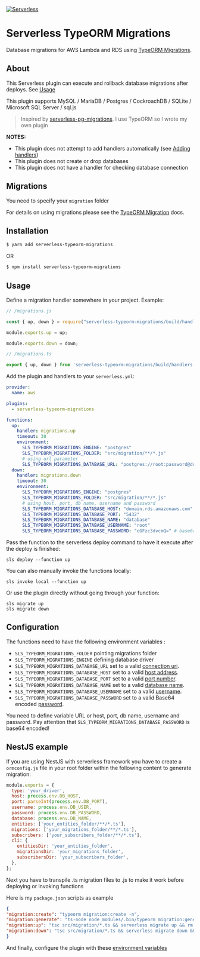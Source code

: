 [![Serverless](https://miro.medium.com/max/5274/1*CuALG7dV2rLky1sapJbnUQ.png)](http://serverless.com)
# Serverless TypeORM Migrations

Database migrations for AWS Lambda and RDS using [TypeORM Migrations](https://typeorm.io/#/migrations).

## About

This Serverless plugin can execute and rollback database migrations after deploys. See [Usage](#usage)

This plugin supports MySQL / MariaDB / Postgres / CockroachDB / SQLite / Microsoft SQL Server / sql.js

> Inspired by [serverless-pg-migrations](https://github.com/Nevon/serverless-pg-migrations). I use TypeORM so I wrote my own plugin

**NOTES:**

  * This plugin does not attempt to add handlers automatically (see [Adding handlers](#usage))
  * This plugin does not create or drop databases
  * This plugin does not have a handler for checking database connection

## Migrations

You need to specify your `migration` folder

For details on using migrations please see the [TypeORM Migration](https://typeorm.io/#/migrations) docs.

## Installation

```bash
$ yarn add serverless-typeorm-migrations
```
OR 
```bash
$ npm install serverless-typeorm-migrations
```

## Usage

Define a migration handler somewhere in your project. Example:

```js
// /migrations.js

const { up, down } = require("serverless-typeorm-migrations/build/handlers");

module.exports.up = up;

module.exports.down = down;
```

```ts
// /migrations.ts

export { up, down } from 'serverless-typeorm-migrations/build/handlers';

```

Add the plugin and handlers to your `serverless.yml`:

```yml
provider:
  name: aws

plugins:
  - serverless-typeorm-migrations

functions:
  up:
    handler: migrations.up
    timeout: 30
    environment:
      SLS_TYPEORM_MIGRATIONS_ENGINE: "postgres"
      SLS_TYPEORM_MIGRATIONS_FOLDER: "src/migration/**/*.js"
      # using url parameter
      SLS_TYPEORM_MIGRATIONS_DATABASE_URL: "postgres://root:password@domain.rds.amazonaws.com:5432/database"
  down:
    handler: migrations.down
    timeout: 30
    environment:
      SLS_TYPEORM_MIGRATIONS_ENGINE: "postgres"
      SLS_TYPEORM_MIGRATIONS_FOLDER: "src/migration/**/*.js"
      # using host, port, db name, username and password
      SLS_TYPEORM_MIGRATIONS_DATABASE_HOST: "domain.rds.amazonaws.com"
      SLS_TYPEORM_MIGRATIONS_DATABASE_PORT: "5432"
      SLS_TYPEORM_MIGRATIONS_DATABASE_NAME: "database"
      SLS_TYPEORM_MIGRATIONS_DATABASE_USERNAME: "root"
      SLS_TYPEORM_MIGRATIONS_DATABASE_PASSWORD: "cGFzc3dvcmQ=" # base64 of 'password'
```

Pass the function to the serverless deploy command to have it execute after the deploy is finished:

```
sls deploy --function up
```

You can also manually invoke the functions locally:

```
sls invoke local --function up
```

Or use the plugin directly without going through your function:

```
sls migrate up
sls migrate down
```

## Configuration

The functions need to have the following environment variables :
- `SLS_TYPEORM_MIGRATIONS_FOLDER` pointing migrations folder
- `SLS_TYPEORM_MIGRATIONS_ENGINE` defining database driver
- `SLS_TYPEORM_MIGRATIONS_DATABASE_URL` set to a valid [connection uri](https://typeorm.io/#/connection/creating-a-new-connection).
- `SLS_TYPEORM_MIGRATIONS_DATABASE_HOST` set to a valid [host address](https://typeorm.io/#/connection/creating-a-new-connection).
- `SLS_TYPEORM_MIGRATIONS_DATABASE_PORT` set to a valid [port number](https://typeorm.io/#/connection/creating-a-new-connection).
- `SLS_TYPEORM_MIGRATIONS_DATABASE_NAME` set to a valid [database name](https://typeorm.io/#/connection/creating-a-new-connection).
- `SLS_TYPEORM_MIGRATIONS_DATABASE_USERNAME` set to a valid [username](https://typeorm.io/#/connection/creating-a-new-connection).
- `SLS_TYPEORM_MIGRATIONS_DATABASE_PASSWORD` set to a valid Base64 encoded [password](https://typeorm.io/#/connection/creating-a-new-connection).

You need to define variable URL or host, port, db name, username and password.
Pay attention that `SLS_TYPEORM_MIGRATIONS_DATABASE_PASSWORD` is base64 encoded!

## NestJS example

If you are using NestJS with serverless framework you have to create a `ormconfig.js` file in your root folder within the following content to generate migration:

```js
module.exports = {
  type: 'your_driver',
  host: process.env.DB_HOST,
  port: parseInt(process.env.DB_PORT),
  username: process.env.DB_USER,
  password: process.env.DB_PASSWORD,
  database: process.env.DB_NAME,
  entities: ['your_entities_folder/**/*.ts'],
  migrations: ['your_migrations_folder/**/*.ts'],
  subscribers: ['your_subscribers_folder/**/*.ts'],
  cli: {
    entitiesDir: 'your_entities_folder',
    migrationsDir: 'your_migrations_folder',
    subscribersDir: 'your_subscribers_folder',
  },
};

```
Next you have to transpile .ts migration files to .js to make it work before deploying or invoking functions

Here is my `package.json` scripts as example
```json
{
"migration:create": "typeorm migration:create -n",
"migration:generate": "ts-node node_modules/.bin/typeorm migration:generate -n",
"migration:up": "tsc src/migration/*.ts && serverless migrate up && rm -r src/migration/*.js",
"migration:down": "tsc src/migration/*.ts && serverless migrate down && rm -r src/migration/*.js"
}
```
And finally, configure the plugin with these [environment variables](#configuration)
